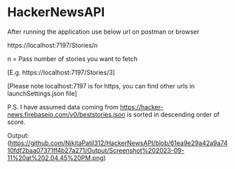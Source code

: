 # HackerNewsAPI

After running the application use below url on postman or browser

https://localhost:7197/Stories/n

n = Pass number of stories you want to fetch

[E.g. https://localhost:7197/Stories/3]

[Please note localhost:7197 is for https, you can find other urls in launchSettings.json file]

P.S. I have assumed data coming from https://hacker-news.firebaseio.com/v0/beststories.json is sorted in descending order of score.

Output:
(https://github.com/NikitaPatil312/HackerNewsAPI/blob/61ea9e29a42a9a7410fdf2baa07371ff4b27a271/Output/Screenshot%202023-09-11%20at%202.04.45%20PM.png)
